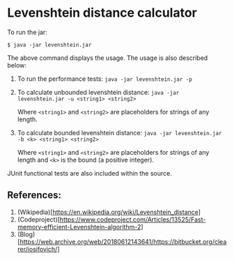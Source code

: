 # Levenshtein distance calculator

To run the jar:

`$ java -jar levenshtein.jar`

The above command displays the usage. The usage is also described below:

1. To run the performance tests:
    `java -jar levenshtein.jar -p`

2. To calculate unbounded levenshtein distance:
    `java -jar levenshtein.jar -u <string1> <string2>`

    Where `<string1>` and `<string2>` are placeholders for strings of any length.

3. To calculate bounded levenshtein distance:
    `java -jar levenshtein.jar -b <k> <string1> <string2>`

    Where `<string1>` and `<string2>` are placeholders for strings of any length and `<k>` is the bound (a positive integer).


JUnit functional tests are also included within the source.

## References:
1. (Wikipedia)[https://en.wikipedia.org/wiki/Levenshtein_distance]
2. (Codeproject)[https://www.codeproject.com/Articles/13525/Fast-memory-efficient-Levenshtein-algorithm-2]
3. (Blog)[https://web.archive.org/web/20180612143641/https://bitbucket.org/clearer/iosifovich/]
